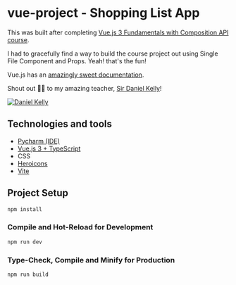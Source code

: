# vue-project - Shopping List App

This was built after completing [Vue.js 3 Fundamentals with Composition API course](https://vueschool.io/courses/vue-js-fundamentals-with-the-composition-api).

I had to gracefully find a way to build the course project out using Single File Component and Props. Yeah! that's the fun!

Vue.js has an [amazingly sweet documentation](https://vuejs.org/).

Shout out 🥳🥳 to my amazing teacher, [Sir Daniel Kelly](https://twitter.com/danielkelly_io)!

[![Daniel Kelly](https://res.cloudinary.com/enthusiasm/image/upload/v1675173679/my%20amazing%20teacher/Daniel_Kelly_skcomj.jpg "My amazing teacher.")](https://twitter.com/danielkelly_io)

## Technologies and tools

- [Pycharm (IDE)](https://www.jetbrains.com/pycharm/download/)
- [Vue.js 3 + TypeScript](https://vuejs.org/guide/typescript/overview.html)
- CSS
- [Heroicons](https://heroicons.com/)
- [Vite](https://vitejs.dev/)


## Project Setup

```sh
npm install
```

### Compile and Hot-Reload for Development

```sh
npm run dev
```

### Type-Check, Compile and Minify for Production

```sh
npm run build
```
